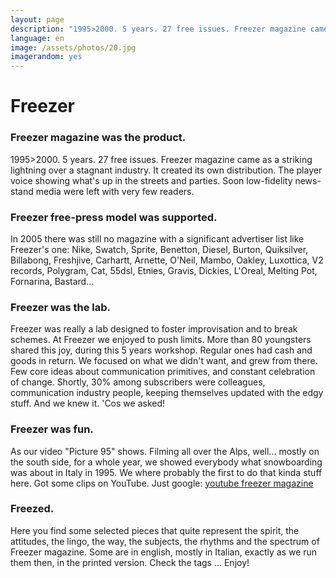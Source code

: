 ```yaml
---
layout: page
description: "1995>2000. 5 years. 27 free issues. Freezer magazine came as a striking lightning over a stagnant industry. It created its own distribution. | Freezer was really a lab designed to foster improvisation and to break schemes. At Freezer we enjoyed to push limits."
language: en
image: /assets/photos/20.jpg
imagerandom: yes
---
```

# Freezer

### Freezer magazine was the product.

1995>2000. 5 years. 27 free issues. Freezer magazine came as a striking lightning over a stagnant industry. It created its own distribution. The player voice showing what's up in the streets and parties. Soon low-fidelity news-stand media were left with very few readers.

### Freezer free-press model was supported.

In 2005 there was still no magazine with a significant advertiser list like Freezer's one: Nike, Swatch, Sprite, Benetton, Diesel, Burton, Quiksilver, Billabong, Freshjive, Carhartt, Arnette, O'Neil, Mambo, Oakley, Luxottica, V2 records, Polygram, Cat, 55dsl, Etnies, Gravis, Dickies, L'Oreal, Melting Pot, Fornarina, Bastard...

### Freezer was the lab.

Freezer was really a lab designed to foster improvisation and to break schemes. At Freezer we enjoyed to push limits. More than 80 youngsters shared this joy, during this 5 years workshop. Regular ones had cash and goods in return. We focused on what we didn't want, and grew from there. Few core ideas about communication primitives, and constant celebration of change. Shortly, 30% among subscribers were colleagues, communication industry people, keeping themselves updated with the edgy stuff. And we knew it. 'Cos we asked!

### Freezer was fun.

As our video "Picture 95" shows. Filming all over the Alps, well... mostly on the south side, for a whole year, we showed everybody what snowboarding was about in Italy in 1995. We where probably the first to do that kinda stuff here. Got some clips on YouTube. Just google: [youtube freezer magazine](http://www.youtube.com/playlist?list=PL_JCGUf7lroma7WLAJKy1uShs0NSNN6Mp)

### Freezed.

Here you find some selected pieces that quite represent the spirit, the attitudes, the lingo, the way, the subjects, the rhythms and the spectrum of Freezer magazine. Some are in english, mostly in Italian, exactly as we run them then, in the printed version. Check the tags ... Enjoy!
